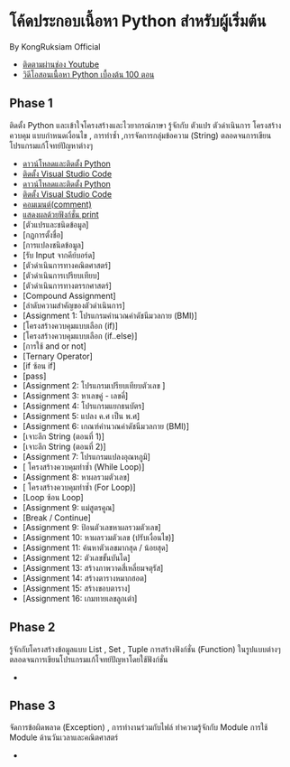 # โค้ดประกอบเนื้อหา Python สำหรับผู้เริ่มต้น

By KongRuksiam Official
- [ติดตามผ่านช่อง Youtube](https://www.youtube.com/channel/UCQ1r_4x-P-fETLIU4pqf98w)
- [วิดีโอสอนเนื้อหา Python เบื้องต้น 100 ตอน](https://www.youtube.com/playlist?list=PLltVQYLz1BMBwqJysYnoEKWXUvqusJpgN)

## Phase 1

ติดตั้ง Python และเข้าใจโครงสร้างและไวยากรณ์ภาษา รู้จักกับ ตัวแปร ตัวดำเนินการ
โครงสร้างควบคุม แบบกำหนดเงื่อนไข  , การทำซ้ำ ,การจัดการกลุ่มข้อความ (String) 
ตลอดจนการเขียนโปรแกรมแก้โจทย์ปัญหาต่างๆ  

- [ดาวน์โหลดและติดตั้ง Python](https://www.youtube.com/watch?v=h85EQnOryg8&list=PLltVQYLz1BMBwqJysYnoEKWXUvqusJpgN&index=4)
- [ติดตั้ง Visual Studio Code](https://www.youtube.com/watch?v=Mh3e4uqEvu8&list=PLltVQYLz1BMBwqJysYnoEKWXUvqusJpgN&index=5)
- [ดาวน์โหลดและติดตั้ง Python](https://www.youtube.com/watch?v=h85EQnOryg8&list=PLltVQYLz1BMBwqJysYnoEKWXUvqusJpgN&index=4)
- [ติดตั้ง Visual Studio Code](https://www.youtube.com/watch?v=Mh3e4uqEvu8&list=PLltVQYLz1BMBwqJysYnoEKWXUvqusJpgN&index=5)
- [คอมเมนต์(comment)](https://www.youtube.com/watch?v=gfoQ2-qJY3M&list=PLltVQYLz1BMBwqJysYnoEKWXUvqusJpgN&index=6&t=344s)
- [แสดงผลด้วยฟังก์ชั่น print](https://www.youtube.com/watch?v=jd32IrtlXzM&list=PLltVQYLz1BMBwqJysYnoEKWXUvqusJpgN&index=7)
- [ตัวแปรและชนิดข้อมูล]
- [กฎการตั้งชื่อ]
- [การแปลงชนิดข้อมูล]
- [รับ Input จากคีย์บอร์ด]
- [ตัวดำเนินการทางคณิตศาสตร์]
- [ตัวดำเนินการเปรียบเทียบ]
- [ตัวดำเนินการทางตรรกศาสตร์]
- [Compound Assignment]
- [ลำดับความสำคัญของตัวดำเนินการ]
- [Assignment 1: โปรแกรมคำนวณค่าดัชนีมวลกาย (BMI)]
- [โครงสร้างควบคุมแบบเลือก (if)]
- [โครงสร้างควบคุมแบบเลือก (if..else)]
- [การใช้ and or not]
- [Ternary Operator]
- [if ซ้อน if]
- [pass]
- [Assignment 2: โปรแกรมเปรียบเทียบตัวเลข ]
- [Assignment 3: หาเลขคู่ - เลขคี่]
- [Assignment 4: โปรแกรมแยกธนบัตร]
- [Assignment 5: แปลง ค.ศ เป็น พ.ศ]
- [Assignment 6: เกณฑ์คำนวณค่าดัชนีมวลกาย (BMI)]
- [เจาะลึก String (ตอนที่ 1)]
- [เจาะลึก String (ตอนที่ 2)]
- [Assignment 7: โปรแกรมแปลงอุณหภูมิ]
- [ โครงสร้างควบคุมทำซ้ำ (While Loop)]
- [Assignment 8: หาผลรวมตัวเลข]
- [ โครงสร้างควบคุมทำซ้ำ (For Loop)]
- [Loop ซ้อน Loop]
- [Assignment 9: แม่สูตรคูณ]
- [Break / Continue]
- [Assignment 9: ป้อนตัวเลขหาผลรวมตัวเลข]
- [Assignment 10: หาผลรวมตัวเลข (ปรับเงื่อนไข)]
- [Assignment 11: ค้นหาตัวเลขมากสุด / น้อยสุด]
- [Assignment 12: ตัวเลขขั้นบันได]
- [Assignment 13: สร้างภาพวาดสี่เหลี่ยมจตุรัส]
- [Assignment 14: สร้างตารางหมากฮอต]
- [Assignment 15: สร้างขอบตาราง]
- [Assignment 16: เกมทายเลขลูกเต๋า]


## Phase 2
รู้จักกับโครงสร้างข้อมูลแบบ List , Set , Tuple การสร้างฟังก์ชั่น (Function)
ในรูปแบบต่างๆ ตลอดจนการเขียนโปรแกรมแก้โจทย์ปัญหาโดยใช้ฟังก์ชั่น

- []()


## Phase 3
จัดการข้อผิดพลาด (Exception) , การทำงานร่วมกับไฟล์
ทำความรู้จักกับ Module การใช้ Module ด้านวันเวลาและคณิตศาสตร์

- []()
